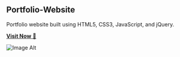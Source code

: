 ## Portfolio-Website
Portfolio website built using HTML5, CSS3, JavaScript, and jQuery.

<a href="https://rhed18.github.io/PortfolioWebsite2024/" target="_blank">**Visit Now** 🚀</a>

![Image Alt](https://github.com/Rhed18/PortfolioWebsite2024/blob/69a2b6a5251539be760cdaeaa7926902ebdecfd6/preview%20image.png)

